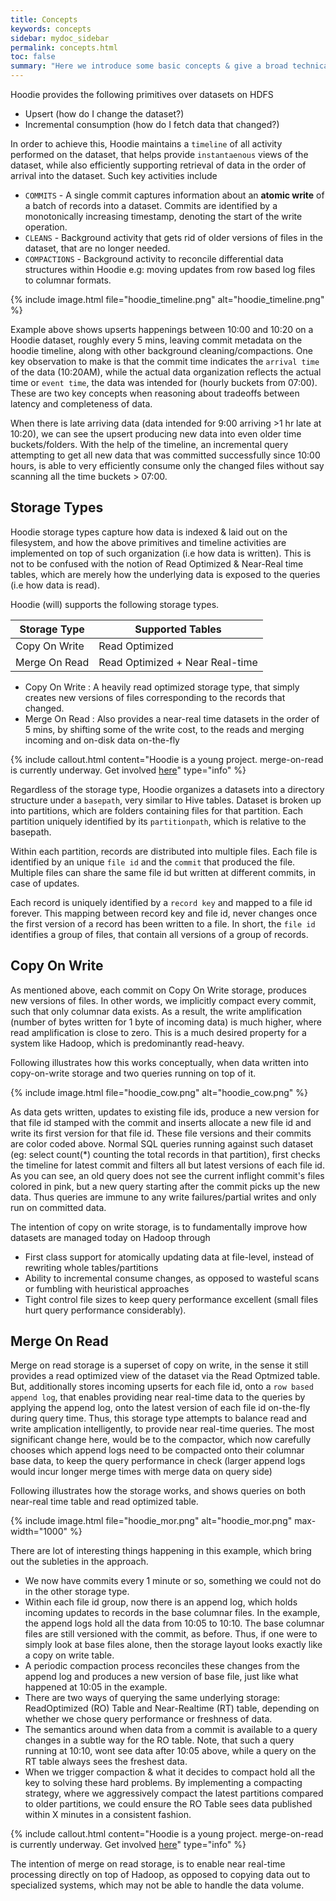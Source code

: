 ```yaml
---
title: Concepts
keywords: concepts
sidebar: mydoc_sidebar
permalink: concepts.html
toc: false
summary: "Here we introduce some basic concepts & give a broad technical overview of Hoodie"
---
```


Hoodie provides the following primitives over datasets on HDFS

 * Upsert                     (how do I change the dataset?)
 * Incremental consumption    (how do I fetch data that changed?)


In order to achieve this, Hoodie maintains a `timeline` of all activity performed on the dataset, that helps provide `instantaenous` views of the dataset,
while also efficiently supporting retrieval of data in the order of arrival into the dataset.
Such key activities include

 * `COMMITS` - A single commit captures information about an **atomic write** of a batch of records into a dataset.
       Commits are identified by a monotonically increasing timestamp, denoting the start of the write operation.
 * `CLEANS` - Background activity that gets rid of older versions of files in the dataset, that are no longer needed.
 * `COMPACTIONS` - Background activity to reconcile differential data structures within Hoodie e.g: moving updates from row based log files to columnar formats.


{% include image.html file="hoodie_timeline.png" alt="hoodie_timeline.png" %}

Example above shows upserts happenings between 10:00 and 10:20 on a Hoodie dataset, roughly every 5 mins, leaving commit metadata on the hoodie timeline, along
with other background cleaning/compactions. One key observation to make is that the commit time indicates the `arrival time` of the data (10:20AM), while the actual data
organization reflects the actual time or `event time`, the data was intended for (hourly buckets from 07:00). These are two key concepts when reasoning about tradeoffs between latency and completeness of data.

When there is late arriving data (data intended for 9:00 arriving >1 hr late at 10:20), we can see the upsert producing new data into even older time buckets/folders.
With the help of the timeline, an incremental query attempting to get all new data that was committed successfully since 10:00 hours, is able to very efficiently consume
only the changed files without say scanning all the time buckets > 07:00.

## Storage Types

Hoodie storage types capture how data is indexed & laid out on the filesystem, and how the above primitives and timeline activities are implemented on top of
such organization (i.e how data is written). This is not to be confused with the notion of Read Optimized & Near-Real time tables, which are merely how the underlying data is exposed
to the queries (i.e how data is read).

Hoodie (will) supports the following storage types.

| Storage Type  | Supported Tables |
|-------------- |------------------|
| Copy On Write | Read Optimized   |
| Merge On Read | Read Optimized + Near Real-time |

  - Copy On Write : A heavily read optimized storage type, that simply creates new versions of files corresponding to the records that changed.
  - Merge On Read : Also provides a near-real time datasets in the order of 5 mins, by shifting some of the write cost, to the reads and merging incoming and on-disk data on-the-fly

{% include callout.html content="Hoodie is a young project. merge-on-read is currently underway. Get involved [here](https://github.com/uber/hoodie/projects/1)" type="info" %}

Regardless of the storage type, Hoodie organizes a datasets into a directory structure under a `basepath`,
very similar to Hive tables. Dataset is broken up into partitions, which are folders containing files for that partition.
Each partition uniquely identified by its `partitionpath`, which is relative to the basepath.

Within each partition, records are distributed into multiple files. Each file is identified by an unique `file id` and the `commit` that
produced the file. Multiple files can share the same file id but written at different commits, in case of updates.

Each record is uniquely identified by a `record key` and mapped to a file id forever. This mapping between record key
and file id, never changes once the first version of a record has been written to a file. In short, the
 `file id` identifies a group of files, that contain all versions of a group of records.


## Copy On Write

As mentioned above, each commit on Copy On Write storage, produces new versions of files. In other words, we implicitly compact every
commit, such that only columnar data exists. As a result, the write amplification (number of bytes written for 1 byte of incoming data)
 is much higher, where read amplification is close to zero. This is a much desired property for a system like Hadoop, which is predominantly read-heavy.

Following illustrates how this works conceptually, when  data written into copy-on-write storage  and two queries running on top of it.


{% include image.html file="hoodie_cow.png" alt="hoodie_cow.png" %}


As data gets written, updates to existing file ids, produce a new version for that file id stamped with the commit and
inserts allocate a new file id and write its first version for that file id. These file versions and their commits are color coded above.
Normal SQL queries running against such dataset (eg: select count(*) counting the total records in that partition), first checks the timeline for latest commit
and filters all but latest versions of each file id. As you can see, an old query does not see the current inflight commit's files colored in pink,
but a new query starting after the commit picks up the new data. Thus queries are immune to any write failures/partial writes and only run on committed data.

The intention of copy on write storage, is to fundamentally improve how datasets are managed today on Hadoop through

  - First class support for atomically updating data at file-level, instead of rewriting whole tables/partitions
  - Ability to incremental consume changes, as opposed to wasteful scans or fumbling with heuristical approaches
  - Tight control file sizes to keep query performance excellent (small files hurt query performance considerably).


## Merge On Read

Merge on read storage is a superset of copy on write, in the sense it still provides a read optimized view of the dataset via the Read Optmized table.
But, additionally stores incoming upserts for each file id, onto a `row based append log`, that enables providing near real-time data to the queries
 by applying the append log, onto the latest version of each file id on-the-fly during query time. Thus, this storage type attempts to balance read and write amplication intelligently, to provide near real-time queries.
The most significant change here, would be to the compactor, which now carefully chooses which append logs need to be compacted onto
their columnar base data, to keep the query performance in check (larger append logs would incur longer merge times with merge data on query side)

Following illustrates how the storage works, and shows queries on both near-real time table and read optimized table.

{% include image.html file="hoodie_mor.png" alt="hoodie_mor.png" max-width="1000" %}


There are lot of interesting things happening in this example, which bring out the subleties in the approach.

 - We now have commits every 1 minute or so, something we could not do in the other storage type.
 - Within each file id group, now there is an append log, which holds incoming updates to records in the base columnar files. In the example, the append logs hold
 all the data from 10:05 to 10:10. The base columnar files are still versioned with the commit, as before.
 Thus, if one were to simply look at base files alone, then the storage layout looks exactly like a copy on write table.
 - A periodic compaction process reconciles these changes from the append log and produces a new version of base file, just like what happened at 10:05 in the example.
 - There are two ways of querying the same underlying storage: ReadOptimized (RO) Table and Near-Realtime (RT) table, depending on whether we chose query performance or freshness of data.
 - The semantics around when data from a commit is available to a query changes in a subtle way for the RO table. Note, that such a query
 running at 10:10, wont see data after 10:05 above, while a query on the RT table always sees the freshest data.
 - When we trigger compaction & what it decides to compact hold all the key to solving these hard problems. By implementing a compacting
 strategy, where we aggressively compact the latest partitions compared to older partitions, we could ensure the RO Table sees data
 published within X minutes in a consistent fashion.

{% include callout.html content="Hoodie is a young project. merge-on-read is currently underway. Get involved [here](https://github.com/uber/hoodie/projects/1)" type="info" %}

The intention of merge on read storage, is to enable near real-time processing directly on top of Hadoop, as opposed to copying
data out to specialized systems, which may not be able to handle the data volume.
